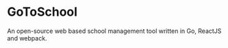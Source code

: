 GoToSchool
====================================================
An open-source web based school management tool written in Go, ReactJS and webpack.
